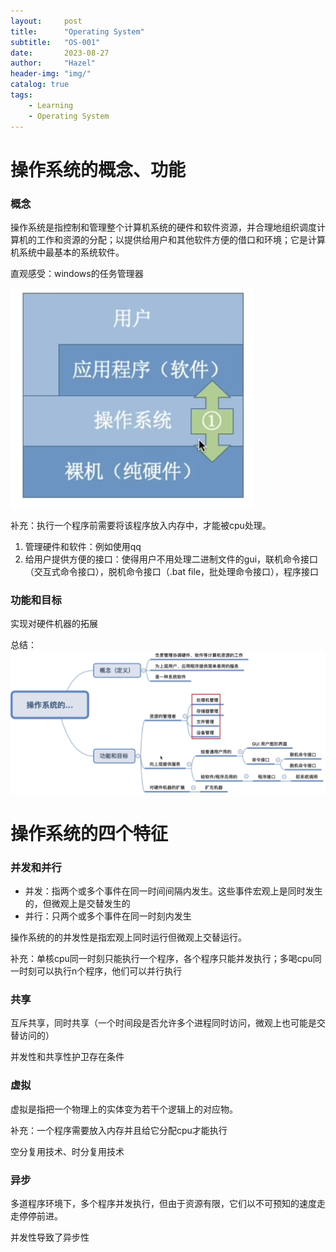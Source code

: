 ```yaml
---
layout:     post
title:      "Operating System"
subtitle:   "OS-001"
date:       2023-08-27
author:     "Hazel"
header-img: "img/"
catalog: true
tags:
    - Learning
    - Operating System
---
```


# 操作系统的概念、功能

### 概念

操作系统是指控制和管理整个计算机系统的硬件和软件资源，并合理地组织调度计算机的工作和资源的分配；以提供给用户和其他软件方便的借口和环境；它是计算机系统中最基本的系统软件。

直观感受：windows的任务管理器

![OS in Structure： 操作系统是硬件和软件中间的一部分](/img/in-post/post-os/os001.jpg)

补充：执行一个程序前需要将该程序放入内存中，才能被cpu处理。

1. 管理硬件和软件：例如使用qq
2. 给用户提供方便的接口：使得用户不用处理二进制文件的gui，联机命令接口（交互式命令接口），脱机命令接口（.bat file，批处理命令接口），程序接口

### 功能和目标

实现对硬件机器的拓展

总结：
![Summary](/img/in-post/post-os/os002.jpg)


# 操作系统的四个特征

### 并发和并行
- 并发：指两个或多个事件在同一时间间隔内发生。这些事件宏观上是同时发生的，但微观上是交替发生的
- 并行：只两个或多个事件在同一时刻内发生

操作系统的的并发性是指宏观上同时运行但微观上交替运行。

补充：单核cpu同一时刻只能执行一个程序，各个程序只能并发执行；多喝cpu同一时刻可以执行n个程序，他们可以并行执行

### 共享
互斥共享，同时共享（一个时间段是否允许多个进程同时访问，微观上也可能是交替访问的）

并发性和共享性护卫存在条件

### 虚拟
虚拟是指把一个物理上的实体变为若干个逻辑上的对应物。

补充：一个程序需要放入内存并且给它分配cpu才能执行

空分复用技术、时分复用技术

### 异步
多道程序环境下，多个程序并发执行，但由于资源有限，它们以不可预知的速度走走停停前进。

并发性导致了异步性